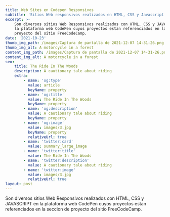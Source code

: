 ```yaml
---
title: Web Sites en Codepen Responsivos
subtitle: 'Sitios Web responsivos realizados en HTML, CSS y Javascript'
excerpt: >-
    Son diversos sitios Web Responsivos realizados con HTML, CSS y JAVASCRIPT en
    la plataforma web CodePen cuyos proyectos estan referenciados en la seccion de
    proyecto del sitio FreeCodeCamp.
date: '2021-10-23'
thumb_img_path: /images/Captura de pantalla de 2021-12-07 14-31-26.png
thumb_img_alt: A motorcycle in a forest
content_img_path: /images/Captura de pantalla de 2021-12-07 14-31-26.png
content_img_alt: A motorcycle in a forest
seo:
    title: The Ride In The Woods
    description: A cautionary tale about riding
    extra:
        - name: 'og:type'
          value: article
          keyName: property
        - name: 'og:title'
          value: The Ride In The Woods
          keyName: property
        - name: 'og:description'
          value: A cautionary tale about riding
          keyName: property
        - name: 'og:image'
          value: images/3.jpg
          keyName: property
          relativeUrl: true
        - name: 'twitter:card'
          value: summary_large_image
        - name: 'twitter:title'
          value: The Ride In The Woods
        - name: 'twitter:description'
          value: A cautionary tale about riding
        - name: 'twitter:image'
          value: images/3.jpg
          relativeUrl: true
layout: post
---
```


Son diversos sitios Web Responsivos realizados con HTML, CSS y JAVASCRIPT en la plataforma web CodePen cuyos proyectos estan referenciados en la seccion de proyecto del sitio FreeCodeCamp.
